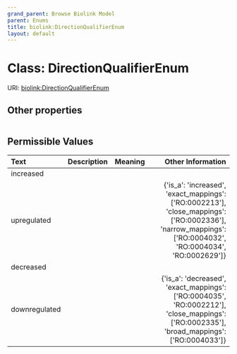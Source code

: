 ```yaml
---
grand_parent: Browse Biolink Model
parent: Enums
title: biolink:DirectionQualifierEnum
layout: default
---
```


# Class: DirectionQualifierEnum




URI: [biolink:DirectionQualifierEnum](https://w3id.org/biolink/vocab/DirectionQualifierEnum)


## Other properties

|  |  |  |
| --- | --- | --- |

## Permissible Values

| Text | Description | Meaning | Other Information |
| :--- | :---: | :---: | ---: |
| increased |  |  |  |
| upregulated |  |  | {'is_a': 'increased', 'exact_mappings': ['RO:0002213'], 'close_mappings': ['RO:0002336'], 'narrow_mappings': ['RO:0004032', 'RO:0004034', 'RO:0002629']} |
| decreased |  |  |  |
| downregulated |  |  | {'is_a': 'decreased', 'exact_mappings': ['RO:0004035', 'RO:0002212'], 'close_mappings': ['RO:0002335'], 'broad_mappings': ['RO:0004033']} |

